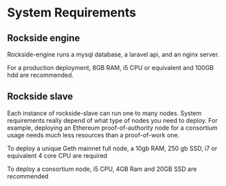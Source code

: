 # System Requirements

## Rockside engine

Rockside-engine runs a mysql database, a laravel api, and an nginx server.

For a production deployment, 8GB RAM, i5 CPU or equivalent and 100GB hdd are recommended.


## Rockside slave

Each instance of rockside-slave can run one to many nodes. System requirements really depend of what type of nodes you need to deploy. For example, deploying an Ethereum proof-of-authority node for a consortium usage needs much less resources than a proof-of-work one.

To deploy a unique Geth mainnet full node, a 10gb RAM, 250 gb SSD, i7 or equivalent 4 core CPU are required

To deploy a consortium node, i5 CPU, 4GB Ram and 20GB SSD are recommended
